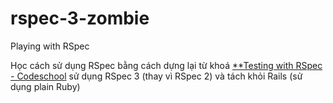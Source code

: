 # rspec-3-zombie
Playing with RSpec 

Học cách sử dụng RSpec bằng cách dựng lại từ khoá [**Testing with RSpec - Codeschool](https://www.codeschool.com/courses/testing-with-rspec) sử dụng RSpec 3 (thay vì RSpec 2) và tách khỏi Rails (sử dụng plain Ruby)
